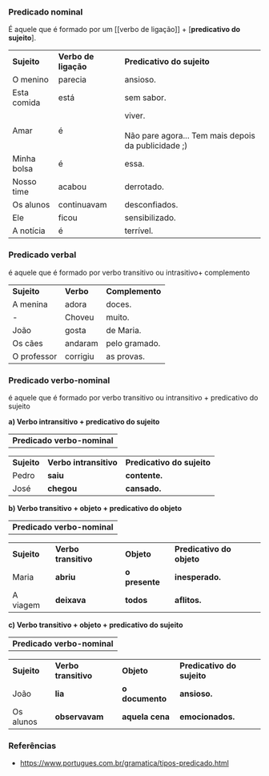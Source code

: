 ### **Predicado nominal**


É aquele que é formado por um [[verbo de ligação]] + [**predicativo do sujeito**].


|   |   |   |
|---|---|---|
|**Sujeito**|**Verbo de ligação**|**Predicativo do sujeito**|
|O menino|parecia|ansioso.|
|Esta comida|está|sem sabor.|
|Amar|é|viver.<br><br>Não pare agora... Tem mais depois da publicidade ;)|
|Minha bolsa|é|essa.|
|Nosso time|acabou|derrotado.|
|Os alunos|continuavam|desconfiados.|
|Ele|ficou|sensibilizado.|
|A notícia|é|terrível.|

### **Predicado verbal**

  
é aquele que é formado por verbo transitivo ou intrasitivo+ complemento


|   |   |   |
|---|---|---|
|**Sujeito**|**Verbo**|**Complemento**|
|A menina|adora|doces.|
|-|Choveu|muito.|
|João|gosta|de Maria.|
|Os cães|andaram|pelo gramado.|
|O professor|corrigiu|as provas.|

### **Predicado verbo-nominal**

  
é aquele que é formado por verbo transitivo ou intransitivo + predicativo do sujeito

**a) Verbo intransitivo + predicativo do sujeito**

|   |
|---|
|**Predicado verbo-nominal**|

|   |   |   |
|---|---|---|
|**Sujeito**|**Verbo intransitivo**|**Predicativo do sujeito**|
|Pedro|**saiu**|**contente.**|
|José|**chegou**|**cansado.**|

  
**b) Verbo transitivo + objeto + predicativo do objeto**

|   |
|---|
|**Predicado verbo-nominal**|

|   |   |   |   |
|---|---|---|---|
|**Sujeito**|**Verbo transitivo**|**Objeto**|**Predicativo do objeto**|
|Maria|**abriu**|**o presente**|**inesperado.**|
|A viagem|**deixava**|**todos**|**aflitos.**|

  
**c) Verbo transitivo + objeto + predicativo do sujeito**

|   |
|---|
|**Predicado verbo-nominal**|

|   |   |   |   |
|---|---|---|---|
|**Sujeito**|**Verbo transitivo**|**Objeto**|**Predicativo do sujeito**|
|João|**lia**|**o documento**|**ansioso.**|
|Os alunos|**observavam**|**aquela cena**|**emocionados.**|

### Referências
- https://www.portugues.com.br/gramatica/tipos-predicado.html